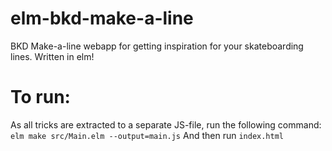 # elm-bkd-make-a-line
BKD Make-a-line webapp for getting inspiration for your skateboarding lines. Written in elm!

# To run:
As all tricks are extracted to a separate JS-file, run the following command:
`elm make src/Main.elm --output=main.js`
And then run `index.html`